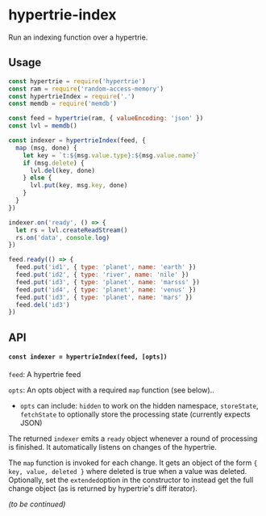 # hypertrie-index

Run an indexing function over a hypertrie.

## Usage

```js
const hypertrie = require('hypertrie')
const ram = require('random-access-memory')
const hypertrieIndex = require('.')
const memdb = require('memdb')

const feed = hypertrie(ram, { valueEncoding: 'json' })
const lvl = memdb()

const indexer = hypertrieIndex(feed, {
  map (msg, done) {
    let key = `t:${msg.value.type}:${msg.value.name}`
    if (msg.delete) {
      lvl.del(key, done)
    } else {
      lvl.put(key, msg.key, done)
    }
  }
})

indexer.on('ready', () => {
  let rs = lvl.createReadStream()
  rs.on('data', console.log)
})

feed.ready(() => {
  feed.put('id1', { type: 'planet', name: 'earth' })
  feed.put('id2', { type: 'river', name: 'nile' })
  feed.put('id3', { type: 'planet', name: 'marsss' })
  feed.put('id4', { type: 'planet', name: 'venus' })
  feed.put('id3', { type: 'planet', name: 'mars' })
  feed.del('id3')
})
```

## API

#### `const indexer = hypertrieIndex(feed, [opts])`

`feed`: A hypertrie feed

`opts`: An opts object with a required `map` function (see below)..

* `opts` can include: `hidden` to work on the hidden namespace, `storeState`, `fetchState` to optionally store the processing state (currently expects JSON)

The returned `indexer` emits a `ready` object whenever a round of processing is finished. It automatically listens on changes of the hypertrie.

The `map` function is invoked for each change. It gets an object of the form `{ key, value, deleted }` where deleted is true when a value was deleted. Optionally, set the `extended`option in the constructor to instead get the full change object (as is returned by hypertrie's diff iterator).

*(to be continued)*
